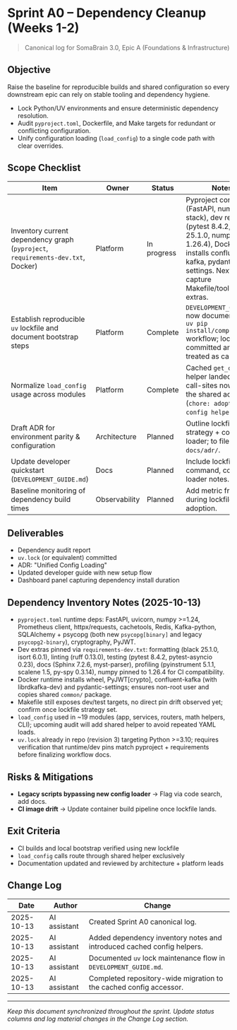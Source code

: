 # Sprint A0 – Dependency Cleanup (Weeks 1-2)

> Canonical log for SomaBrain 3.0, Epic A (Foundations & Infrastructure)

## Objective
Raise the baseline for reproducible builds and shared configuration so every downstream epic can rely on stable tooling and dependency hygiene.

- Lock Python/UV environments and ensure deterministic dependency resolution.
- Audit `pyproject.toml`, Dockerfile, and Make targets for redundant or conflicting configuration.
- Unify configuration loading (`load_config`) to a single code path with clear overrides.

## Scope Checklist

| Item | Owner | Status | Notes |
|------|-------|--------|-------|
| Inventory current dependency graph (`pyproject`, `requirements-dev.txt`, Docker) | Platform | In progress | Pyproject core deps (FastAPI, numpy, sql stack), dev req pins (pytest 8.4.2, black 25.1.0, numpy 1.26.4), Docker installs confluent-kafka, pydantic-settings. Next: capture Makefile/tooling extras. |
| Establish reproducible `uv` lockfile and document bootstrap steps | Platform | Complete | `DEVELOPMENT_GUIDE.md` now documents the `uv pip install/compile/sync` workflow; lockfile committed and treated as canonical. |
| Normalize `load_config` usage across modules | Platform | Complete | Cached `get_config()` helper landed and all call-sites now use the shared accessor (`chore: adopt cached config helper`). |
| Draft ADR for environment parity & configuration | Architecture | Planned | Outline lockfile strategy + config loader; to file under `docs/adr/`. |
| Update developer quickstart (`DEVELOPMENT_GUIDE.md`) | Docs | Planned | Include lockfile install command, config loader notes. |
| Baseline monitoring of dependency build times | Observability | Planned | Add metric from CI during lockfile adoption. |

## Deliverables
- Dependency audit report
- `uv.lock` (or equivalent) committed
- ADR: "Unified Config Loading"
- Updated developer guide with new setup flow
- Dashboard panel capturing dependency install duration

## Dependency Inventory Notes (2025-10-13)

- `pyproject.toml` runtime deps: FastAPI, uvicorn, numpy >=1.24, Prometheus client, httpx/requests, cachetools, Redis, Kafka-python, SQLAlchemy + psycopg (both new `psycopg[binary]` and legacy `psycopg2-binary`), cryptography, PyJWT.
- Dev extras pinned via `requirements-dev.txt`: formatting (black 25.1.0, isort 6.0.1), linting (ruff 0.13.0), testing (pytest 8.4.2, pytest-asyncio 0.23), docs (Sphinx 7.2.6, myst-parser), profiling (pyinstrument 5.1.1, scalene 1.5, py-spy 0.3.14), numpy pinned to 1.26.4 for CI compatibility.
- Docker runtime installs wheel, PyJWT[crypto], confluent-kafka (with librdkafka-dev) and pydantic-settings; ensures non-root user and copies shared `common/` package.
- Makefile still exposes dev/test targets, no direct pin drift observed yet; confirm once lockfile strategy set.
- `load_config` used in ~19 modules (app, services, routers, math helpers, CLI); upcoming audit will add shared helper to avoid repeated YAML loads.
- `uv.lock` already in repo (revision 3) targeting Python >=3.10; requires verification that runtime/dev pins match pyproject + requirements before finalizing workflow docs.

## Risks & Mitigations
- **Legacy scripts bypassing new config loader** → Flag via code search, add docs.
- **CI image drift** → Update container build pipeline once lockfile lands.

## Exit Criteria
- CI builds and local bootstrap verified using new lockfile
- `load_config` calls route through shared helper exclusively
- Documentation updated and reviewed by architecture + platform leads

## Change Log

| Date | Author | Change |
|------|--------|--------|
| 2025-10-13 | AI assistant | Created Sprint A0 canonical log. |
| 2025-10-13 | AI assistant | Added dependency inventory notes and introduced cached config helpers. |
| 2025-10-13 | AI assistant | Documented `uv` lock maintenance flow in `DEVELOPMENT_GUIDE.md`. |
| 2025-10-13 | AI assistant | Completed repository-wide migration to the cached config accessor. |

---

_Keep this document synchronized throughout the sprint. Update status columns and log material changes in the Change Log section._
